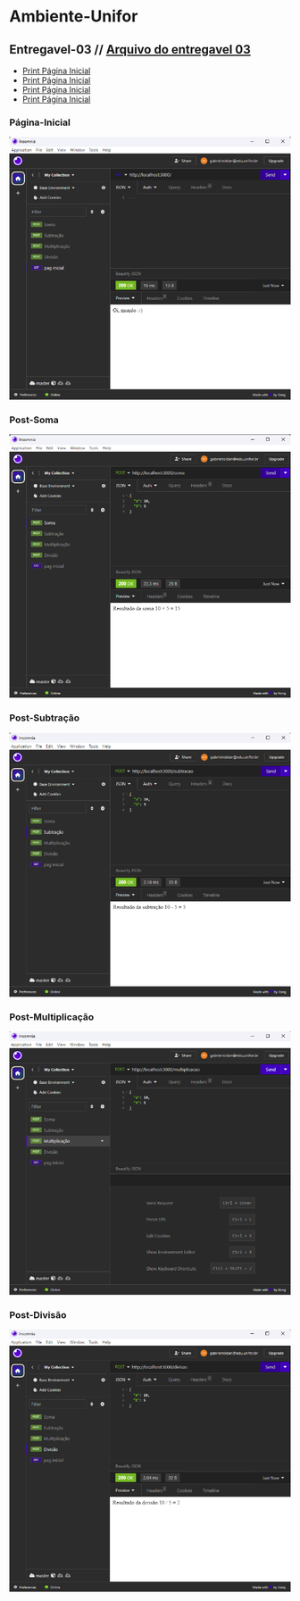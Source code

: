 # Ambiente-Unifor

## Entregavel-03 // <a href="https://github.com/gabrielroldann/Ambiente-Unifor/tree/main/Entregavel03">Arquivo do entregavel 03</a>

- <a href="#Página-Inicial">Print Página Inicial</a>
- <a href="#Post-Soma">Print Página Inicial</a>
- <a href="#Post-Subtração">Print Página Inicial</a>
- <a href="#Post-Divisão">Print Página Inicial</a>

### Página-Inicial
<img src='Entregavel03/assets/pag-Inicial.png'>

### Post-Soma
<img src='Entregavel03/assets/soma.png'>

### Post-Subtração
<img src='Entregavel03/assets/subtracao.png'>

### Post-Multiplicação
<img src='Entregavel03/assets/multiplicacao.png'>

### Post-Divisão
<img src='Entregavel03/assets/divisao.png'>
